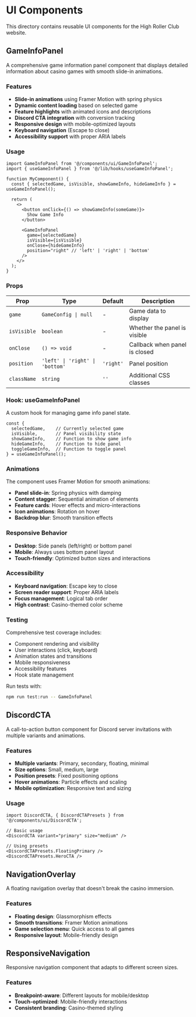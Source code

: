# UI Components

This directory contains reusable UI components for the High Roller Club website.

## GameInfoPanel

A comprehensive game information panel component that displays detailed information about casino games with smooth slide-in animations.

### Features

- **Slide-in animations** using Framer Motion with spring physics
- **Dynamic content loading** based on selected game
- **Feature highlights** with animated icons and descriptions
- **Discord CTA integration** with conversion tracking
- **Responsive design** with mobile-optimized layouts
- **Keyboard navigation** (Escape to close)
- **Accessibility support** with proper ARIA labels

### Usage

```tsx
import GameInfoPanel from '@/components/ui/GameInfoPanel';
import { useGameInfoPanel } from '@/lib/hooks/useGameInfoPanel';

function MyComponent() {
  const { selectedGame, isVisible, showGameInfo, hideGameInfo } = useGameInfoPanel();

  return (
    <>
      <button onClick={() => showGameInfo(someGame)}>
        Show Game Info
      </button>
      
      <GameInfoPanel
        game={selectedGame}
        isVisible={isVisible}
        onClose={hideGameInfo}
        position="right" // 'left' | 'right' | 'bottom'
      />
    </>
  );
}
```

### Props

| Prop | Type | Default | Description |
|------|------|---------|-------------|
| `game` | `GameConfig \| null` | - | Game data to display |
| `isVisible` | `boolean` | - | Whether the panel is visible |
| `onClose` | `() => void` | - | Callback when panel is closed |
| `position` | `'left' \| 'right' \| 'bottom'` | `'right'` | Panel position |
| `className` | `string` | `''` | Additional CSS classes |

### Hook: useGameInfoPanel

A custom hook for managing game info panel state.

```tsx
const {
  selectedGame,    // Currently selected game
  isVisible,       // Panel visibility state
  showGameInfo,    // Function to show game info
  hideGameInfo,    // Function to hide panel
  toggleGameInfo,  // Function to toggle panel
} = useGameInfoPanel();
```

### Animations

The component uses Framer Motion for smooth animations:

- **Panel slide-in**: Spring physics with damping
- **Content stagger**: Sequential animation of elements
- **Feature cards**: Hover effects and micro-interactions
- **Icon animations**: Rotation on hover
- **Backdrop blur**: Smooth transition effects

### Responsive Behavior

- **Desktop**: Side panels (left/right) or bottom panel
- **Mobile**: Always uses bottom panel layout
- **Touch-friendly**: Optimized button sizes and interactions

### Accessibility

- **Keyboard navigation**: Escape key to close
- **Screen reader support**: Proper ARIA labels
- **Focus management**: Logical tab order
- **High contrast**: Casino-themed color scheme

### Testing

Comprehensive test coverage includes:

- Component rendering and visibility
- User interactions (click, keyboard)
- Animation states and transitions
- Mobile responsiveness
- Accessibility features
- Hook state management

Run tests with:
```bash
npm run test:run -- GameInfoPanel
```

## DiscordCTA

A call-to-action button component for Discord server invitations with multiple variants and animations.

### Features

- **Multiple variants**: Primary, secondary, floating, minimal
- **Size options**: Small, medium, large
- **Position presets**: Fixed positioning options
- **Hover animations**: Particle effects and scaling
- **Mobile optimization**: Responsive text and sizing

### Usage

```tsx
import DiscordCTA, { DiscordCTAPresets } from '@/components/ui/DiscordCTA';

// Basic usage
<DiscordCTA variant="primary" size="medium" />

// Using presets
<DiscordCTAPresets.FloatingPrimary />
<DiscordCTAPresets.HeroCTA />
```

## NavigationOverlay

A floating navigation overlay that doesn't break the casino immersion.

### Features

- **Floating design**: Glassmorphism effects
- **Smooth transitions**: Framer Motion animations
- **Game selection menu**: Quick access to all games
- **Responsive layout**: Mobile-friendly design

## ResponsiveNavigation

Responsive navigation component that adapts to different screen sizes.

### Features

- **Breakpoint-aware**: Different layouts for mobile/desktop
- **Touch-optimized**: Mobile-friendly interactions
- **Consistent branding**: Casino-themed styling